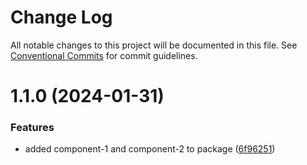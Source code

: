 # Change Log

All notable changes to this project will be documented in this file.
See [Conventional Commits](https://conventionalcommits.org) for commit guidelines.

# 1.1.0 (2024-01-31)


### Features

* added component-1 and component-2 to package ([6f96251](https://github.com/andreros/react-shared-component-library/commit/6f962516066da526f49f797fcaa1236cb8060d1f))
